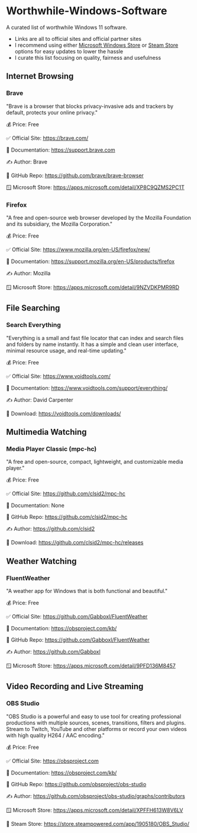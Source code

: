 # Worthwhile-Windows-Software
A curated list of worthwhile Windows 11 software.

- Links are all to official sites and official partner sites
- I recommend using either [Microsoft Windows Store](https://apps.microsoft.com/home) or [Steam Store](https://store.steampowered.com/software) options for easy updates to lower the hassle
- I curate this list focusing on quality, fairness and usefulness

## Internet Browsing

### Brave

"Brave is a browser that blocks privacy-invasive ads and trackers by default, protects your online privacy."

💰 Price: Free

✅ Official Site: https://brave.com/

📖 Documentation: https://support.brave.com

✍️ Author: Brave

📝 GitHub Repo: https://github.com/brave/brave-browser

🪟 Microsoft Store: https://apps.microsoft.com/detail/XP8C9QZMS2PC1T

### Firefox

"A free and open-source web browser developed by the Mozilla Foundation and its subsidiary, the Mozilla Corporation."

💰 Price: Free

✅ Official Site: https://www.mozilla.org/en-US/firefox/new/

📖 Documentation: https://support.mozilla.org/en-US/products/firefox

✍️ Author: Mozilla

🪟 Microsoft Store: https://apps.microsoft.com/detail/9NZVDKPMR9RD

## File Searching

### Search Everything

"Everything is a small and fast file locator that can index and search files and folders by name instantly. It has a simple and clean user interface, minimal resource usage, and real-time updating."

💰 Price: Free

✅ Official Site: https://www.voidtools.com/

📖 Documentation: https://www.voidtools.com/support/everything/

✍️ Author: David Carpenter

🔽 Download: https://voidtools.com/downloads/

## Multimedia Watching

### Media Player Classic (mpc-hc)

"A free and open-source, compact, lightweight, and customizable media player."

💰 Price: Free

✅ Official Site: https://github.com/clsid2/mpc-hc

📖 Documentation: None

📝 GitHub Repo: https://github.com/clsid2/mpc-hc

✍️ Author: https://github.com/clsid2

🔽 Download: https://github.com/clsid2/mpc-hc/releases

## Weather Watching

### FluentWeather

"A weather app for Windows that is both functional and beautiful."

💰 Price: Free

✅ Official Site: https://github.com/Gabboxl/FluentWeather

📖 Documentation: https://obsproject.com/kb/

📝 GitHub Repo: https://github.com/Gabboxl/FluentWeather

✍️ Author: https://github.com/Gabboxl

🪟 Microsoft Store: https://apps.microsoft.com/detail/9PFD136M8457

## Video Recording and Live Streaming

### OBS Studio

"OBS Studio is a powerful and easy to use tool for creating professional productions with multiple sources, scenes, transitions, filters and plugins. Stream to Twitch, YouTube and other platforms or record your own videos with high quality H264 / AAC encoding."

💰 Price: Free

✅ Official Site: https://obsproject.com

📖 Documentation: https://obsproject.com/kb/

📝 GitHub Repo: https://github.com/obsproject/obs-studio

✍️ Author: https://github.com/obsproject/obs-studio/graphs/contributors

🪟 Microsoft Store: https://apps.microsoft.com/detail/XPFFH613W8V6LV

🚂 Steam Store: https://store.steampowered.com/app/1905180/OBS_Studio/

